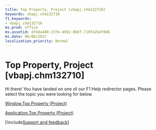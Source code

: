 ```yaml
---
title: Top Property, Project [vbapj.chm132710]
keywords: vbapj.chm132710
f1_keywords:
- vbapj.chm132710
ms.prod: office
ms.assetid: df4da480-23fe-4992-8bbf-719fa2b4f8d6
ms.date: 06/08/2017
localization_priority: Normal
---
```



# Top Property, Project [vbapj.chm132710]

Hi there! You have landed on one of our F1 Help redirector pages. Please select the topic you were looking for below.

[Window.Top Property (Project)](http://msdn.microsoft.com/library/60aca1d3-5ca5-093f-7828-39974300257f%28Office.15%29.aspx)

[Application.Top Property (Project)](http://msdn.microsoft.com/library/c6c34d81-5378-2e47-9849-31edf050b4b0%28Office.15%29.aspx)

[!include[Support and feedback](~/includes/feedback-boilerplate.md)]